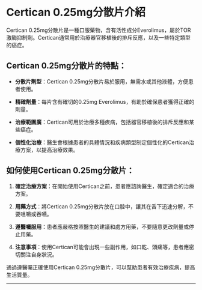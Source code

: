 # Certican 0.25mg分散片介紹
Certican 0.25mg分散片是一種口服藥物，含有活性成分Everolimus，屬於TOR激酶抑制劑。Certican通常用於治療器官移植後的排斥反應，以及一些特定類型的癌症。
## Certican 0.25mg分散片的特點：
- **分散片劑型**：Certican 0.25mg分散片易於服用，無需水或其他液體，方便患者使用。
- **精確劑量**：每片含有確切的0.25mg Everolimus，有助於確保患者獲得正確的劑量。
- **治療範圍廣**：Certican可用於治療多種疾病，包括器官移植後的排斥反應和某些癌症。
- **個性化治療**：醫生會根據患者的具體情況和疾病類型制定個性化的Certican治療方案，以提高治療效果。
## 如何使用Certican 0.25mg分散片：
1. **確定治療方案**：在開始使用Certican之前，患者應諮詢醫生，確定適合的治療方案。
2. **用藥方式**：將Certican 0.25mg分散片放在口腔中，讓其在舌下迅速分解，不要咀嚼或吞嚥。
3. **遵醫囑服用**：患者應嚴格按照醫生的建議和處方用藥，不要隨意更改劑量或停止用藥。
4. **注意事項**：使用Certican可能會出現一些副作用，如口乾、頭痛等，患者應密切關注自身狀況。
通過遵醫囑正確使用Certican 0.25mg分散片，可以幫助患者有效治療疾病，提高生活質量。
---
